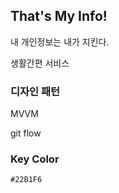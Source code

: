 ## That's My Info!

내 개인정보는 내가 지킨다.



생활간편 서비스



### 디자인 패턴

MVVM



git flow



### Key Color

`#22B1F6`